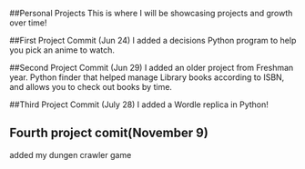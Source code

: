 ##Personal Projects
This is where I will be showcasing projects and growth over time!

##First Project Commit (Jun 24)
I added a decisions Python program to help you pick an anime to watch.

##Second Project Commit (Jun 29)
I added an older project from Freshman year. Python finder that helped manage Library books according to ISBN, and allows you to check out books by time.

##Third Project Commit (July 28)
I added a Wordle replica in Python!

## Fourth project comit(November 9)
added my dungen crawler game 

